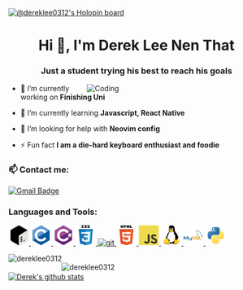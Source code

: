 [![@dereklee0312's Holopin board](https://holopin.me/dereklee0312)](https://holopin.io/@dereklee0312)
<h1 align="center">Hi 👋, I'm Derek Lee Nen That</h1>
<h3 align="center">Just a student trying his best to reach his goals</h3>
<img align="right" alt="Coding" width="350" src="https://media4.giphy.com/media/qgQUggAC3Pfv687qPC/giphy.gif?cid=790b76116eb2a8589410f3e114b941ca652418453dc6426a&rid=giphy.gif&ct=g">

- 🔭 I’m currently working on **Finishing Uni**

- 🌱 I’m currently learning **Javascript, React Native**

- 🤝 I’m looking for help with **Neovim config**

- ⚡ Fun fact **I am a die-hard keyboard enthusiast and foodie**

### 📫 Contact me:
[![Gmail Badge](https://img.shields.io/badge/-dereklee200032@gmail.com-c14438?style=flat-square&logo=Gmail&logoColor=white&link=mailto:dereklee200032@gmail.com)](mailto:dereklee200032@gmail.com)

<h3 align="left">Languages and Tools:</h3>
<p align="left"> <a href="https://www.gnu.org/software/bash/" target="_blank" rel="noreferrer"> <img src="./bash.png" alt="bash" width="40" height="40"/> </a> <a href="https://www.cprogramming.com/" target="_blank" rel="noreferrer"> <img src="https://raw.githubusercontent.com/devicons/devicon/master/icons/c/c-original.svg" alt="c" width="40" height="40"/> </a> <a href="https://www.w3schools.com/cs/" target="_blank" rel="noreferrer"> <img src="https://raw.githubusercontent.com/devicons/devicon/master/icons/csharp/csharp-original.svg" alt="csharp" width="40" height="40"/> </a> <a href="https://www.w3schools.com/css/" target="_blank" rel="noreferrer"> <img src="https://raw.githubusercontent.com/devicons/devicon/master/icons/css3/css3-original-wordmark.svg" alt="css3" width="40" height="40"/> </a> <a href="https://git-scm.com/" target="_blank" rel="noreferrer"> <img src="https://www.vectorlogo.zone/logos/git-scm/git-scm-icon.svg" alt="git" width="40" height="40"/> </a> <a href="https://www.w3.org/html/" target="_blank" rel="noreferrer"> <img src="https://raw.githubusercontent.com/devicons/devicon/master/icons/html5/html5-original-wordmark.svg" alt="html5" width="40" height="40"/> </a> <a href="https://developer.mozilla.org/en-US/docs/Web/JavaScript" target="_blank" rel="noreferrer"> <img src="https://raw.githubusercontent.com/devicons/devicon/master/icons/javascript/javascript-original.svg" alt="javascript" width="40" height="40"/> </a> <a href="https://www.linux.org/" target="_blank" rel="noreferrer"> <img src="https://raw.githubusercontent.com/devicons/devicon/master/icons/linux/linux-original.svg" alt="linux" width="40" height="40"/> </a> <a href="https://www.mysql.com/" target="_blank" rel="noreferrer"> <img src="https://raw.githubusercontent.com/devicons/devicon/master/icons/mysql/mysql-original-wordmark.svg" alt="mysql" width="40" height="40"/> </a> <a href="https://www.python.org" target="_blank" rel="noreferrer"> <img src="https://raw.githubusercontent.com/devicons/devicon/master/icons/python/python-original.svg" alt="python" width="40" height="40"/> </a> </p>
<p><img align="left" width="400" src="https://github-readme-streak-stats.herokuapp.com/?user=dereklee0312&theme=material-palenight" alt="dereklee0312" /></p>

<p>&nbsp;<img align="right" width="400" src="https://github-readme-stats.vercel.app/api?username=dereklee0312&show_icons=true&locale=en&theme=material-palenight" alt="dereklee0312" /></p>


<a href="https://github.com/dereklee0312/github-readme-stats">
    <img src="https://github-readme-stats.vercel.app/api/top-langs/?username=dereklee0312&theme=material-palenight" alt="Derek's github stats" align="center" width="400"/>
</a>

